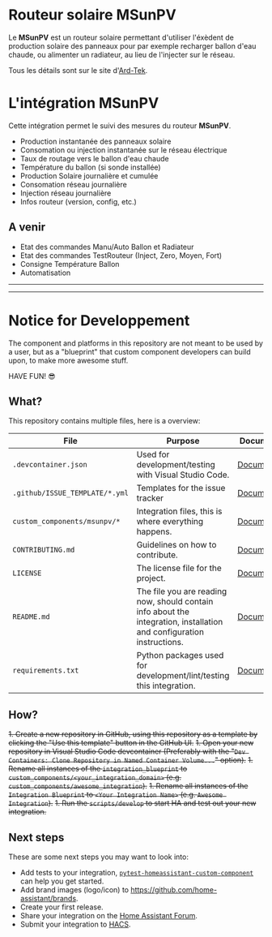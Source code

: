 # Routeur solaire MSunPV
Le **MSunPV** est un routeur solaire permettant d'utiliser l'éxèdent de production solaire des panneaux pour par exemple recharger ballon d'eau chaude, ou alimenter un radiateur, au lieu de l'injecter sur le réseau.

Tous les détails sont sur le site d'[Ard-Tek](https://ard-tek.com).


# L'intégration MSunPV

Cette intégration permet le suivi des mesures du routeur **MSunPV**.
- Production instantanée des panneaux solaire
- Consomation ou injection instantanée sur le réseau électrique
- Taux de routage vers le ballon d'eau chaude
- Température du ballon (si sonde installée)
- Production Solaire journalière et cumulée
- Consomation réseau journalière
- Injection réseau journalière
- Infos routeur (version, config, etc.)

## A venir
- Etat des commandes Manu/Auto Ballon et Radiateur
- Etat des commandes TestRouteur (Inject, Zero, Moyen, Fort)
- Consigne Température Ballon
- Automatisation

---
---
# Notice for Developpement

The component and platforms in this repository are not meant to be used by a
user, but as a "blueprint" that custom component developers can build
upon, to make more awesome stuff.

HAVE FUN! 😎

## What?

This repository contains multiple files, here is a overview:

File | Purpose | Documentation
-- | -- | --
`.devcontainer.json` | Used for development/testing with Visual Studio Code. | [Documentation](https://code.visualstudio.com/docs/remote/containers)
`.github/ISSUE_TEMPLATE/*.yml` | Templates for the issue tracker | [Documentation](https://help.github.com/en/github/building-a-strong-community/configuring-issue-templates-for-your-repository)
`custom_components/msunpv/*` | Integration files, this is where everything happens. | [Documentation](https://developers.home-assistant.io/docs/creating_component_index)
`CONTRIBUTING.md` | Guidelines on how to contribute. | [Documentation](https://help.github.com/en/github/building-a-strong-community/setting-guidelines-for-repository-contributors)
`LICENSE` | The license file for the project. | [Documentation](https://help.github.com/en/github/creating-cloning-and-archiving-repositories/licensing-a-repository)
`README.md` | The file you are reading now, should contain info about the integration, installation and configuration instructions. | [Documentation](https://help.github.com/en/github/writing-on-github/basic-writing-and-formatting-syntax)
`requirements.txt` | Python packages used for development/lint/testing this integration. | [Documentation](https://pip.pypa.io/en/stable/user_guide/#requirements-files)

## How?

~~1. Create a new repository in GitHub, using this repository as a template by clicking the "Use this template" button in the GitHub UI.~~
~~1. Open your new repository in Visual Studio Code devcontainer (Preferably with the "`Dev Containers: Clone Repository in Named Container Volume...`" option).~~
~~1. Rename all instances of the `integration_blueprint` to `custom_components/<your_integration_domain>` (e.g. `custom_components/awesome_integration`).~~
~~1. Rename all instances of the `Integration Blueprint` to `<Your Integration Name>` (e.g. `Awesome Integration`).~~
~~1. Run the `scripts/develop` to start HA and test out your new integration.~~

## Next steps

These are some next steps you may want to look into:
- Add tests to your integration, [`pytest-homeassistant-custom-component`](https://github.com/MatthewFlamm/pytest-homeassistant-custom-component) can help you get started.
- Add brand images (logo/icon) to https://github.com/home-assistant/brands.
- Create your first release.
- Share your integration on the [Home Assistant Forum](https://community.home-assistant.io/).
- Submit your integration to [HACS](https://hacs.xyz/docs/publish/start).
